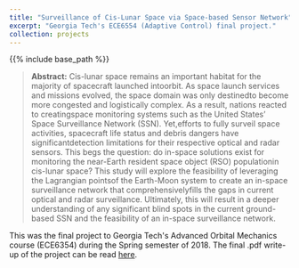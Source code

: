 ```yaml
---
title: "Surveillance of Cis-Lunar Space via Space-based Sensor Network"
excerpt: "Georgia Tech's ECE6554 (Adaptive Control) final project."
collection: projects
---
```

{{% include base_path %}}

> **Abstract:** Cis-lunar space remains an important habitat for the majority of spacecraft launched intoorbit. As space launch services and missions evolved, the space domain was only destinedto become more congested and logistically complex. As a result, nations reacted to creatingspace monitoring systems such as the United States’ Space Surveillance Network (SSN). Yet,efforts to fully surveil space activities, spacecraft life status and debris dangers have significantdetection limitations for their respective optical and radar sensors. This begs the question: do in-space solutions exist for monitoring the near-Earth resident space object (RSO) populationin cis-lunar space? This study will explore the feasibility of leveraging the Lagrangian pointsof the Earth-Moon system to create an in-space surveillance network that comprehensivelyfills the gaps in current optical and radar surveillance. Ultimately, this will result in a deeper understanding of any significant blind spots in the current ground-based SSN and the feasibility of an in-space surveillance network.

This was the final project to Georgia Tech's Advanced Orbital Mechanics course (ECE6354) during the Spring semester of 2018. The final .pdf write-up of the project can be read [here](https://csantoyo.github.io/files/ae6354finalproject.pdf).
